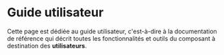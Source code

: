 # Guide utilisateur

Cette page est dédiée au guide utilisateur, c'est-à-dire à la documentation de référence qui décrit toutes les fonctionnalités et outils du composant à destination des **utilisateurs**.

